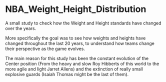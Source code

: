 # NBA_Weight_Height_Distribution
A small study to check how the Weight and Height standards have changed over the years. 


More specifically the goal was to see how weights and heights have changed throughout the last 20 years, to understand how teams change their perspective as the game evolves. 

The main reason for this study has been the constant evolution of the Center position (From the heavy and slow Roy Hibberts of this world to the more agile and light Jarret Allens) and the extinction of really small explosive guards (Isaiah Thomas might be the last of them). 
